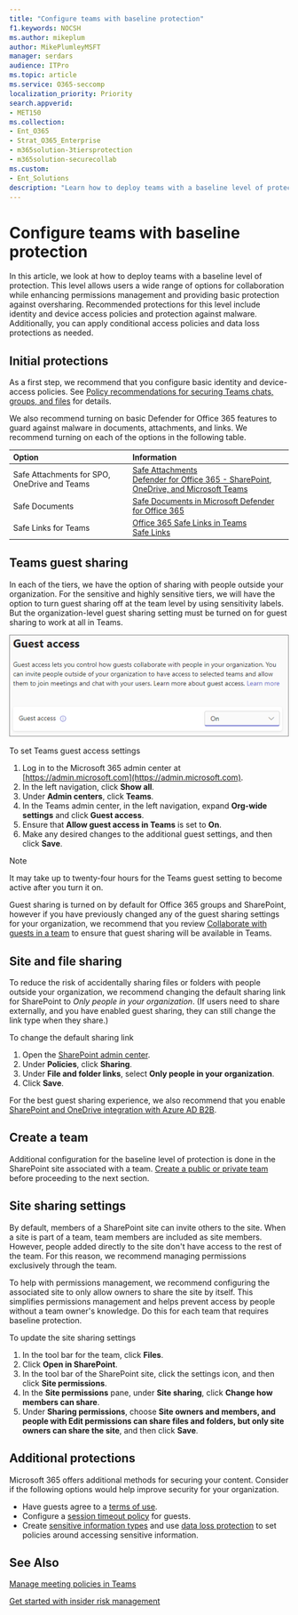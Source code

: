```yaml
---
title: "Configure teams with baseline protection"
f1.keywords: NOCSH
ms.author: mikeplum
author: MikePlumleyMSFT
manager: serdars
audience: ITPro
ms.topic: article
ms.service: O365-seccomp
localization_priority: Priority
search.appverid:
- MET150
ms.collection: 
- Ent_O365
- Strat_O365_Enterprise
- m365solution-3tiersprotection
- m365solution-securecollab
ms.custom:
- Ent_Solutions
description: "Learn how to deploy teams with a baseline level of protection."
---
```


# Configure teams with baseline protection

In this article, we look at how to deploy teams with a baseline level of protection. This level allows users a wide range of options for collaboration while enhancing permissions management and providing basic protection against oversharing. Recommended protections for this level include identity and device access policies and protection against malware. Additionally, you can apply conditional access policies and data loss protections as needed.

## Initial protections

As a first step, we recommend that you configure basic identity and device-access policies. See [Policy recommendations for securing Teams chats, groups, and files](../security/office-365-security/teams-access-policies.md) for details.

We also recommend turning on basic Defender for Office 365 features to guard against malware in documents, attachments, and links. We recommend turning on each of the options in the following table.

|Option|Information|
|:------|:-----------|
|Safe Attachments for SPO, OneDrive and Teams|[Safe Attachments](../security/office-365-security/safe-attachments.md)<br>[Defender for Office 365 - SharePoint, OneDrive, and Microsoft Teams](../security/office-365-security/mdo-for-spo-odb-and-teams.md)|
|Safe Documents|[Safe Documents in Microsoft Defender for Office 365](../security/office-365-security/safe-docs.md)|
|Safe Links for Teams|[Office 365 Safe Links in Teams](../security/office-365-security/safe-links.md)<br>[Safe Links](../security/office-365-security/safe-links.md)|

## Teams guest sharing

In each of the tiers, we have the option of sharing with people outside your organization. For the sensitive and highly sensitive tiers, we will have the option to turn guest sharing off at the team level by using sensitivity labels. But the organization-level guest sharing setting must be turned on for guest sharing to work at all in Teams.

![Screenshot of Teams guest access toggle](../media/teams-guest-access-toggle-on.png)

To set Teams guest access settings

1. Log in to the Microsoft 365 admin center at [https://admin.microsoft.com](https://admin.microsoft.com).
2. In the left navigation, click **Show all**.
3. Under **Admin centers**, click **Teams**.
4. In the Teams admin center, in the left navigation, expand **Org-wide settings** and click **Guest access**.
5. Ensure that **Allow guest access in Teams** is set to **On**.
6. Make any desired changes to the additional guest settings, and then click **Save**.

> [!NOTE]
> It may take up to twenty-four hours for the Teams guest setting to become active after you turn it on.

Guest sharing is turned on by default for Office 365 groups and SharePoint, however if you have previously changed any of the guest sharing settings for your organization, we recommend that you review [Collaborate with guests in a team](./collaborate-as-team.md) to ensure that guest sharing will be available in Teams.

## Site and file sharing

To reduce the risk of accidentally sharing files or folders with people outside your organization, we recommend changing the default sharing link for SharePoint to *Only people in your organization*. (If users need to share externally, and you have enabled guest sharing, they can still change the link type when they share.)

To change the default sharing link
1. Open the [SharePoint admin center](https://admin.microsoft.com/sharepoint).
2. Under **Policies**, click **Sharing**.
3. Under **File and folder links**, select **Only people in your organization**.
4. Click **Save**.

For the best guest sharing experience, we also recommend that you enable [SharePoint and OneDrive integration with Azure AD B2B](/sharepoint/sharepoint-azureb2b-integration-preview).

## Create a team

Additional configuration for the baseline level of protection is done in the SharePoint site associated with a team. [Create a public or private team](https://support.office.com/article/174adf5f-846b-4780-b765-de1a0a737e2b) before proceeding to the next section.

## Site sharing settings

By default, members of a SharePoint site can invite others to the site. When a site is part of a team, team members are included as site members. However, people added directly to the site don't have access to the rest of the team. For this reason, we recommend managing permissions exclusively through the team.

To help with permissions management, we recommend configuring the associated site to only allow owners to share the site by itself. This simplifies permissions management and helps prevent access by people without a team owner's knowledge. Do this for each team that requires baseline protection.

To update the site sharing settings
1. In the tool bar for the team, click **Files**.
2. Click **Open in SharePoint**.
3. In the tool bar of the SharePoint site, click the settings icon, and then click **Site permissions**.
4. In the **Site permissions** pane, under **Site sharing**, click **Change how members can share**.
5. Under **Sharing permissions**, choose **Site owners and members, and people with Edit permissions can share files and folders, but only site owners can share the site**, and then click **Save**.

## Additional protections

Microsoft 365 offers additional methods for securing your content. Consider if the following options would help improve security for your organization.

- Have guests agree to a [terms of use](/azure/active-directory/conditional-access/terms-of-use).
- Configure a [session timeout policy](/azure/active-directory/conditional-access/howto-conditional-access-session-lifetime) for guests.
- Create [sensitive information types](../compliance/sensitive-information-type-learn-about.md) and use [data loss protection](../compliance/dlp-learn-about-dlp.md) to set policies around accessing sensitive information.

## See Also

[Manage meeting policies in Teams](/microsoftteams/meeting-policies-in-teams)

[Get started with insider risk management](../compliance/insider-risk-management-configure.md)